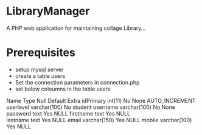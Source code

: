 # LibraryManager
A PHP web application for maintaining collage Library...


# Prerequisites

- setup mysql server
- create a table users
- Set the connection parameters in connection.php
- set below coloumns in the table users

Name				Type							Null	Default			Extra
idPrimary		int(11)						No		None				AUTO_INCREMENT
userlevel		varchar(100)			No		student	
username		varchar(100)			No		None	
password		text							Yes		NULL
firstname		text							Yes		NULL	
lastname		text							Yes		NULL
email				varchar(150)			Yes		NULL
mobile			varchar(100)			Yes		NULL	
